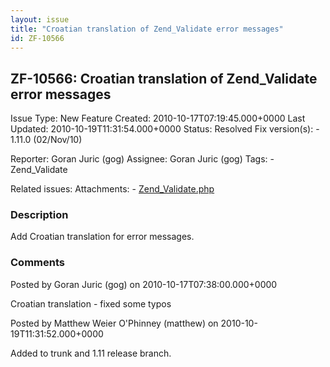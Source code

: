 ```yaml
---
layout: issue
title: "Croatian translation of Zend_Validate error messages"
id: ZF-10566
---
```


ZF-10566: Croatian translation of Zend\_Validate error messages
---------------------------------------------------------------

 Issue Type: New Feature Created: 2010-10-17T07:19:45.000+0000 Last Updated: 2010-10-19T11:31:54.000+0000 Status: Resolved Fix version(s): - 1.11.0 (02/Nov/10)
 
 Reporter:  Goran Juric (gog)  Assignee:  Goran Juric (gog)  Tags: - Zend\_Validate
 
 Related issues: 
 Attachments: - [Zend\_Validate.php](/issues/secure/attachment/13343/Zend_Validate.php)
 
### Description

Add Croatian translation for error messages.

 

 

### Comments

Posted by Goran Juric (gog) on 2010-10-17T07:38:00.000+0000

Croatian translation - fixed some typos

 

 

Posted by Matthew Weier O'Phinney (matthew) on 2010-10-19T11:31:52.000+0000

Added to trunk and 1.11 release branch.

 

 